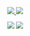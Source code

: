 <div>
<a href="https://github.com/LicasHSG">

![](https://github-readme-stats.vercel.app/api?username=LicasHSG&theme=blue-greenue-green) ![](https://github-readme-stats.vercel.app/api/top-langs/?username=LicasHSG&theme=blue-green)
</div>

<a href="https://www.linkedin.com/in/lucas-godoy-548838127" target="_blank"><img src="https://img.shields.io/badge/-LinkedIn-%230077B5?style=for-the-badge&logo=linkedin&logoColor=white" target="_blank"></a>
<a href = "mailto:godoy.lucashs@gmail.com"><img src="https://img.shields.io/badge/Gmail-D14836?style=for-the-badge&logo=gmail&logoColor=white" target="_blank"></a>




